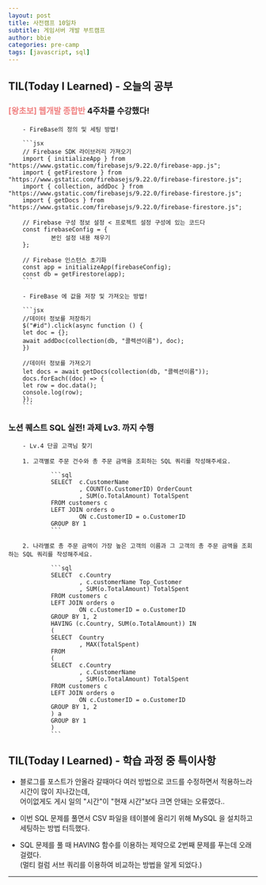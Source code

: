 ```yaml
---
layout: post
title: 사전캠프 10일차
subtitle: 게임서버 개발 부트캠프
author: bbie
categories: pre-camp
tags: [javascript, sql]
---
```


## TIL(Today I Learned) - 오늘의 공부

### <span style="color : #F08080">**[왕초보] 웹개발 종합반**</span> 4주차를 수강했다!

        - FireBase의 정의 및 세팅 방법!

        ```jsx
        // Firebase SDK 라이브러리 가져오기
        import { initializeApp } from "https://www.gstatic.com/firebasejs/9.22.0/firebase-app.js";
        import { getFirestore } from "https://www.gstatic.com/firebasejs/9.22.0/firebase-firestore.js";
        import { collection, addDoc } from "https://www.gstatic.com/firebasejs/9.22.0/firebase-firestore.js";
        import { getDocs } from "https://www.gstatic.com/firebasejs/9.22.0/firebase-firestore.js";

        // Firebase 구성 정보 설정 < 프로젝트 설정 구성에 있는 코드다 
        const firebaseConfig = {
                본인 설정 내용 채우기 
        };

        // Firebase 인스턴스 초기화
        const app = initializeApp(firebaseConfig);
        const db = getFirestore(app);
        ```

        - FireBase 에 값을 저장 및 가져오는 방법!

        ```jsx
        //데이터 정보를 저장하기
        $("#id").click(async function () {
        let doc = {};
        await addDoc(collection(db, "콜렉션이름"), doc);
        })

        //데이터 정보를 가져오기
        let docs = await getDocs(collection(db, "콜렉션이름"));
        docs.forEach((doc) => {
        let row = doc.data();
        console.log(row);
        }); 
        ```

### **노션 퀘스트 SQL 실전! 과제** Lv3. 까지 수행

        - Lv.4 단골 고객님 찾기

        1. 고객별로 주문 건수와 총 주문 금액을 조회하는 SQL 쿼리를 작성해주세요.

                ```sql
                SELECT  c.CustomerName 
                        , COUNT(o.CustomerID) OrderCount
                        , SUM(o.TotalAmount) TotalSpent
                FROM customers c 
                LEFT JOIN orders o 
                        ON c.CustomerID = o.CustomerID
                GROUP BY 1
                ```  

        2. 나라별로 총 주문 금액이 가장 높은 고객의 이름과 그 고객의 총 주문 금액을 조회하는 SQL 쿼리를 작성해주세요.

                ```sql
                SELECT  c.Country 
                        , c.customerName Top_Customer
                        , SUM(o.TotalAmount) TotalSpent
                FROM customers c 
                LEFT JOIN orders o 
                        ON c.CustomerID = o.CustomerID
                GROUP BY 1, 2
                HAVING (c.Country, SUM(o.TotalAmount)) IN
                (
                SELECT  Country 
                        , MAX(TotalSpent)
                FROM
                (
                SELECT  c.Country
                        , c.CustomerName
                        , SUM(o.TotalAmount) TotalSpent
                FROM customers c 
                LEFT JOIN orders o 
                        ON c.CustomerID = o.CustomerID
                GROUP BY 1, 2
                ) a
                GROUP BY 1
                )
                ```

## TIL(Today I Learned) - 학습 과정 중 특이사항

- 블로그를 포스트가 안올라 갈때마다 여러 방법으로 코드를 수정하면서 적용하느라 시간이 많이 지나갔는데,  
어이없게도 게시 일의 "시간"이 "현재 시간"보다 크면 안돼는 오류였다..  

- 이번 SQL 문제를 풀면서 CSV 파일을 테이블에 올리기 위해 MySQL 을 설치하고 세팅하는 방법 터득했다.

- SQL 문제를 풀 때 HAVING 함수를 이용하는 제약으로 2번째 문제를 푸는데 오래 걸렸다.  
(멀티 컬럼 서브 쿼리를 이용하여 비교하는 방법을 알게 되었다.)

---